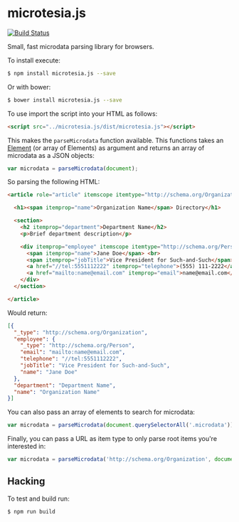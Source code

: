# microtesia.js

[![Build Status](https://travis-ci.org/rgladwell/microtesia.js.svg?branch=master)](https://travis-ci.org/rgladwell/microtesia.js)

Small, fast microdata parsing library for browsers.

To install execute:

```sh
$ npm install microtesia.js --save
```

Or with bower:

```sh
$ bower install microtesia.js --save
```

To use import the script into your HTML as follows:

```html
<script src="../microtesia.js/dist/microtesia.js"></script>
```

This makes the `parseMicrodata` function available. This functions takes an [Element](https://developer.mozilla.org/en-US/docs/Web/API/Element) (or array of Elements) as argument and returns an array of microdata as a JSON objects:

```js
var microdata = parseMicrodata(document);
```

So parsing the following HTML:

```html
<article role="article" itemscope itemtype="http://schema.org/Organization">

  <h1><span itemprop="name">Organization Name</span> Directory</h1>

  <section>
    <h2 itemprop="department">Department Name</h2>
    <p>Brief department description</p>

    <div itemprop="employee" itemscope itemtype="http://schema.org/Person">
      <span itemprop="name">Jane Doe</span> <br>
      <span itemprop="jobTitle">Vice President for Such-and-Such</span> <br>
      <a href="//tel:5551112222" itemprop="telephone">(555) 111-2222</a> <br>
      <a href="mailto:name@email.com" itemprop="email">name@email.com</a>
    </div>
  </section>

</article>
```

Would return:

```json
[{
  "_type": "http://schema.org/Organization",
  "employee": {
    "_type": "http://schema.org/Person",
    "email": "mailto:name@email.com",
    "telephone": "//tel:5551112222",
    "jobTitle": "Vice President for Such-and-Such",
    "name": "Jane Doe"
  },
  "department": "Department Name",
  "name": "Organization Name"
}]
```

You can also pass an array of elements to search for microdata:

```js
var microdata = parseMicrodata(document.querySelectorAll('.microdata'));
```

Finally, you can pass a URL as item type to only parse root items you're interested in:


```js
var microdata = parseMicrodata('http://schema.org/Organization', document);
```

## Hacking

To test and build run:

```sh
$ npm run build
```
